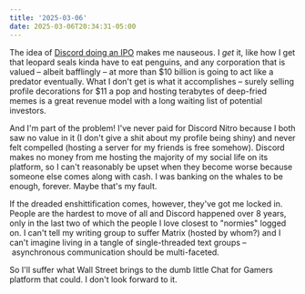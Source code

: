 ```yaml
---
title: '2025-03-06'
date: 2025-03-06T20:34:31-05:00
---
```

The idea of [Discord doing an IPO](https://www.nytimes.com/2025/03/05/technology/discord-ipo.html) makes me nauseous. I *get* it, like how I get that leopard seals kinda have to eat penguins, and any corporation that is valued – albeit bafflingly – at more than $10 billion is going to act like a predator eventually. What I don't get is what it accomplishes – surely selling profile decorations for $11 a pop and hosting terabytes of deep-fried memes is a great revenue model with a long waiting list of potential investors.

And I'm part of the problem! I've never paid for Discord Nitro because I both saw no value in it (I don't give a shit about my profile being shiny) and never felt compelled (hosting a server for my friends is free somehow). Discord makes no money from me hosting the majority of my social life on its platform, so I can't reasonably be upset when they become worse because someone else comes along with cash. I was banking on the whales to be enough, forever. Maybe that's my fault.

If the dreaded enshittification comes, however, they've got me locked in. People are the hardest to move of all and Discord happened over 8 years, only in the last two of which the people I love closest to "normies" logged on. I can't tell my writing group to suffer Matrix (hosted by whom?) and I can't imagine living in a tangle of single-threaded text groups – asynchronous communication should be multi-faceted.

So I'll suffer what Wall Street brings to the dumb little Chat for Gamers platform that could. I don't look forward to it.